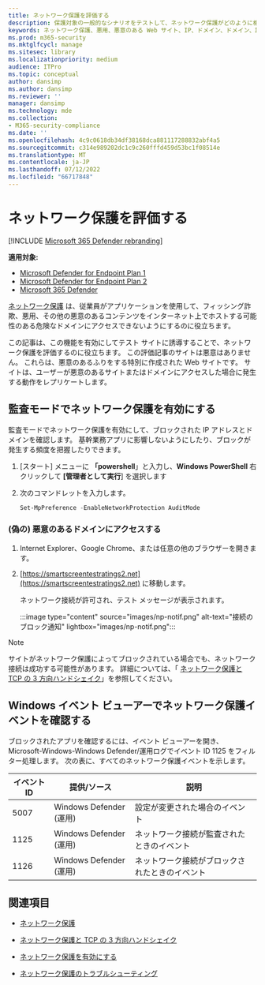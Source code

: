 ```yaml
---
title: ネットワーク保護を評価する
description: 保護対象の一般的なシナリオをテストして、ネットワーク保護がどのように機能するかを確認します。
keywords: ネットワーク保護、悪用、悪意のある Web サイト、IP、ドメイン、ドメイン、評価、テスト、デモ
ms.prod: m365-security
ms.mktglfcycl: manage
ms.sitesec: library
ms.localizationpriority: medium
audience: ITPro
ms.topic: conceptual
author: dansimp
ms.author: dansimp
ms.reviewer: ''
manager: dansimp
ms.technology: mde
ms.collection:
- M365-security-compliance
ms.date: ''
ms.openlocfilehash: 4c9c0618db34df38168dca881117288832abf4a5
ms.sourcegitcommit: c314e989202dc1c9c260fffd459d53bc1f08514e
ms.translationtype: MT
ms.contentlocale: ja-JP
ms.lasthandoff: 07/12/2022
ms.locfileid: "66717848"
---
```

# <a name="evaluate-network-protection"></a>ネットワーク保護を評価する

[!INCLUDE [Microsoft 365 Defender rebranding](../../includes/microsoft-defender.md)]

**適用対象:**
- [Microsoft Defender for Endpoint Plan 1](https://go.microsoft.com/fwlink/?linkid=2154037)
- [Microsoft Defender for Endpoint Plan 2](https://go.microsoft.com/fwlink/?linkid=2154037)
- [Microsoft 365 Defender](https://go.microsoft.com/fwlink/?linkid=2118804)

[ネットワーク保護](network-protection.md) は、従業員がアプリケーションを使用して、フィッシング詐欺、悪用、その他の悪意のあるコンテンツをインターネット上でホストする可能性のある危険なドメインにアクセスできないようにするのに役立ちます。

この記事は、この機能を有効にしてテスト サイトに誘導することで、ネットワーク保護を評価するのに役立ちます。 この評価記事のサイトは悪意はありません。 これらは、悪意のあるふりをする特別に作成された Web サイトです。 サイトは、ユーザーが悪意のあるサイトまたはドメインにアクセスした場合に発生する動作をレプリケートします。

## <a name="enable-network-protection-in-audit-mode"></a>監査モードでネットワーク保護を有効にする

監査モードでネットワーク保護を有効にして、ブロックされた IP アドレスとドメインを確認します。 基幹業務アプリに影響しないようにしたり、ブロックが発生する頻度を把握したりできます。

1. [スタート] メニューに **「powershell**」と入力し、**Windows PowerShell** 右クリックして **[管理者として実行**] を選択します
2. 次のコマンドレットを入力します。

    ```PowerShell
    Set-MpPreference -EnableNetworkProtection AuditMode
    ```

### <a name="visit-a-fake-malicious-domain"></a>(偽の) 悪意のあるドメインにアクセスする

1. Internet Explorer、Google Chrome、または任意の他のブラウザーを開きます。

2. [https://smartscreentestratings2.net](https://smartscreentestratings2.net) に移動します。

    ネットワーク接続が許可され、テスト メッセージが表示されます。
    
    :::image type="content" source="images/np-notif.png" alt-text="接続のブロック通知" lightbox="images/np-notif.png":::

> [!NOTE]
> サイトがネットワーク保護によってブロックされている場合でも、ネットワーク接続は成功する可能性があります。 詳細については、「 [ネットワーク保護と TCP の 3 方向ハンドシェイク](network-protection.md#network-protection-and-the-tcp-three-way-handshake)」を参照してください。

## <a name="review-network-protection-events-in-windows-event-viewer"></a>Windows イベント ビューアーでネットワーク保護イベントを確認する

ブロックされたアプリを確認するには、イベント ビューアーを開き、Microsoft-Windows-Windows Defender/運用ログでイベント ID 1125 をフィルター処理します。 次の表に、すべてのネットワーク保護イベントを示します。

| イベント ID | 提供/ソース | 説明 |
|---|---|---|
| 5007 | Windows Defender (運用) | 設定が変更された場合のイベント |
| 1125 | Windows Defender (運用) | ネットワーク接続が監査されたときのイベント |
| 1126 | Windows Defender (運用) | ネットワーク接続がブロックされたときのイベント |

## <a name="see-also"></a>関連項目

- [ネットワーク保護](network-protection.md)

- [ネットワーク保護と TCP の 3 方向ハンドシェイク](network-protection.md#network-protection-and-the-tcp-three-way-handshake)

- [ネットワーク保護を有効にする](enable-network-protection.md)

- [ネットワーク保護のトラブルシューティング](troubleshoot-np.md)
